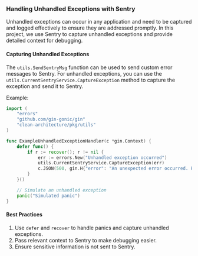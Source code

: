 ### Handling Unhandled Exceptions with Sentry

Unhandled exceptions can occur in any application and need to be captured and logged effectively to ensure they are addressed promptly. In this project, we use Sentry to capture unhandled exceptions and provide detailed context for debugging.

#### Capturing Unhandled Exceptions

The `utils.SendSentryMsg` function can be used to send custom error messages to Sentry. For unhandled exceptions, you can use the `utils.CurrentSentryService.CaptureException` method to capture the exception and send it to Sentry.

Example:

```go
import (
	"errors"
	"github.com/gin-gonic/gin"
	"clean-architecture/pkg/utils"
)

func ExampleUnhandledExceptionHandler(c *gin.Context) {
	defer func() {
		if r := recover(); r != nil {
			err := errors.New("Unhandled exception occurred")
			utils.CurrentSentryService.CaptureException(err)
			c.JSON(500, gin.H{"error": "An unexpected error occurred. Please try again later."})
		}
	}()

	// Simulate an unhandled exception
	panic("Simulated panic")
}
```


#### Best Practices

1. Use `defer` and `recover` to handle panics and capture unhandled exceptions.
2. Pass relevant context to Sentry to make debugging easier.
3. Ensure sensitive information is not sent to Sentry.